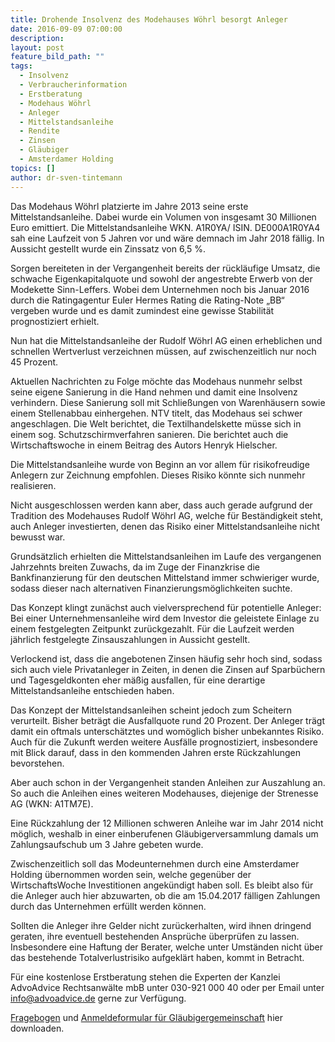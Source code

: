 ```yaml
---
title: Drohende Insolvenz des Modehauses Wöhrl besorgt Anleger
date: 2016-09-09 07:00:00
description:
layout: post
feature_bild_path: ""
tags:
  - Insolvenz
  - Verbraucherinformation
  - Erstberatung
  - Modehaus Wöhrl
  - Anleger
  - Mittelstandsanleihe
  - Rendite
  - Zinsen
  - Gläubiger
  - Amsterdamer Holding
topics: []
author: dr-sven-tintemann
---
```



Das Modehaus Wöhrl platzierte im Jahre 2013 seine erste Mittelstandsanleihe. Dabei wurde ein Volumen von insgesamt 30 Millionen Euro emittiert. Die Mittelstandsanleihe WKN. A1R0YA/ ISIN. DE000A1R0YA4 sah eine Laufzeit von 5 Jahren vor und wäre demnach im Jahr 2018 fällig. In Aussicht gestellt wurde ein Zinssatz von 6,5 %.

Sorgen bereiteten in der Vergangenheit bereits der rückläufige Umsatz, die schwache Eigenkapitalquote und sowohl der angestrebte Erwerb von der Modekette Sinn-Leffers. Wobei dem Unternehmen noch bis Januar 2016 durch die Ratingagentur Euler Hermes Rating die Rating-Note „BB“ vergeben wurde und es damit zumindest eine gewisse Stabilität prognostiziert erhielt.

Nun hat die Mittelstandsanleihe der Rudolf Wöhrl AG einen erheblichen und schnellen Wertverlust verzeichnen müssen, auf zwischenzeitlich nur noch 45 Prozent.

Aktuellen Nachrichten zu Folge möchte das Modehaus nunmehr selbst seine eigene Sanierung in die Hand nehmen und damit eine Insolvenz verhindern. Diese Sanierung soll mit Schließungen von Warenhäusern sowie einem Stellenabbau einhergehen. NTV titelt, das Modehaus sei schwer angeschlagen. Die Welt berichtet, die Textilhandelskette müsse sich in einem sog. Schutzschirmverfahren sanieren. Die berichtet auch die Wirtschaftswoche in einem Beitrag des Autors Henryk Hielscher.

Die Mittelstandsanleihe wurde von Beginn an vor allem für risikofreudige Anlegern zur Zeichnung empfohlen. Dieses Risiko könnte sich nunmehr realisieren.

Nicht ausgeschlossen werden kann aber, dass auch gerade aufgrund der Tradition des Modehauses Rudolf Wöhrl AG, welche für Beständigkeit steht, auch Anleger investierten, denen das Risiko einer Mittelstandsanleihe nicht bewusst war.

Grundsätzlich erhielten die Mittelstandsanleihen im Laufe des vergangenen Jahrzehnts breiten Zuwachs, da im Zuge der Finanzkrise die Bankfinanzierung für den deutschen Mittelstand immer schwieriger wurde, sodass dieser nach alternativen Finanzierungsmöglichkeiten suchte.

Das Konzept klingt zunächst auch vielversprechend für potentielle Anleger: Bei einer Unternehmensanleihe wird dem Investor die geleistete Einlage zu einem festgelegten Zeitpunkt zurückgezahlt. Für die Laufzeit werden jährlich festgelegte Zinsauszahlungen in Aussicht gestellt.

Verlockend ist, dass die angebotenen Zinsen häufig sehr hoch sind, sodass sich auch viele Privatanleger in Zeiten, in denen die Zinsen auf Sparbüchern und Tagesgeldkonten eher mäßig ausfallen, für eine derartige Mittelstandsanleihe entschieden haben.

Das Konzept der Mittelstandsanleihen scheint jedoch zum Scheitern verurteilt. Bisher beträgt die Ausfallquote rund 20 Prozent. Der Anleger trägt damit ein oftmals unterschätztes und womöglich bisher unbekanntes Risiko. Auch für die Zukunft werden weitere Ausfälle prognostiziert, insbesondere mit Blick darauf, dass in den kommenden Jahren erste Rückzahlungen bevorstehen.

Aber auch schon in der Vergangenheit standen Anleihen zur Auszahlung an. So auch die Anleihen eines weiteren Modehauses, diejenige der Strenesse AG (WKN: A1TM7E).

Eine Rückzahlung der 12 Millionen schweren Anleihe war im Jahr 2014 nicht möglich, weshalb in einer einberufenen Gläubigerversammlung damals um Zahlungsaufschub um 3 Jahre gebeten wurde.

Zwischenzeitlich soll das Modeunternehmen durch eine Amsterdamer Holding übernommen worden sein, welche gegenüber der WirtschaftsWoche Investitionen angekündigt haben soll. Es bleibt also für die Anleger auch hier abzuwarten, ob die am 15.04.2017 fälligen Zahlungen durch das Unternehmen erfüllt werden können.

Sollten die Anleger ihre Gelder nicht zurückerhalten, wird ihnen dringend geraten, ihre eventuell bestehenden Ansprüche überprüfen zu lassen. Insbesondere eine Haftung der Berater, welche unter Umständen nicht über das bestehende Totalverlustrisiko aufgeklärt haben, kommt in Betracht.

Für eine kostenlose Erstberatung stehen die Experten der Kanzlei AdvoAdvice Rechtsanwälte mbB unter 030-921 000 40 oder per Email unter [info@advoadvice.de](&#109;&#097;&#105;&#108;&#116;&#111;:&#105;&#110;&#102;&#111;&#064;&#097;&#100;&#118;&#111;&#097;&#100;&#118;&#105;&#099;&#101;&#046;&#100;&#101;) gerne zur Verfügung.

[Fragebogen](/uploads/dokumente/Fragebogen_W_hrl.pdf "Fragebogen Wöhrl Anleihe") und [Anmeldeformular für Gläubigergemeinschaft](/uploads/dokumente/Anmeldeformular_zur_Gesch_digtengemeinschaft_W_hrl.pdf "Anmeldeformular Wöhrl Anleihe") hier downloaden.